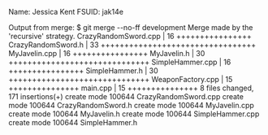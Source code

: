 Name: Jessica Kent
FSUID: jak14e

Output from merge:
$ git merge --no-ff development
Merge made by the 'recursive' strategy.
 CrazyRandomSword.cpp | 16 ++++++++++++++++
 CrazyRandomSword.h   | 33 +++++++++++++++++++++++++++++++++
 MyJavelin.cpp        | 16 ++++++++++++++++
 MyJavelin.h          | 30 ++++++++++++++++++++++++++++++
 SimpleHammer.cpp     | 16 ++++++++++++++++
 SimpleHammer.h       | 30 ++++++++++++++++++++++++++++++
 WeaponFactory.cpp    | 15 +++++++++++++++
 main.cpp             | 15 +++++++++++++++
 8 files changed, 171 insertions(+)
 create mode 100644 CrazyRandomSword.cpp
 create mode 100644 CrazyRandomSword.h
 create mode 100644 MyJavelin.cpp
 create mode 100644 MyJavelin.h
 create mode 100644 SimpleHammer.cpp
 create mode 100644 SimpleHammer.h

